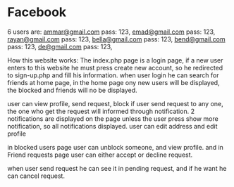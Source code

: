 # Facebook

6 users are:
	ammar@gmail.com   pass: 123,
	emad@gmail.com    pass: 123,
	rayan@gmail.com   pass: 123,
	bella@gmail.com     pass: 123,
	bend@gmail.com     pass: 123,
	de@gmail.com      pass: 123,

	
How this website works:
The index.php page is a login page, if a new user enters to this website he must press create new account,
so he redirected to sign-up.php and fill his information.
when user login he can search for friends at home page, in the home page ony new users will be displayed, the blocked and friends will no be displayed.

user can view profile, send request, block
if user send request to any one, the one who get the request will informed through notification.
2 notifications are displayed on the page unless the user press show more notification, so all notifications displayed.
user can edit address and edit profile 

in blocked users page user can unblock someone, and view profile. and in Friend requests page user can either accept or decline request.

when user send request he can see it in pending request, and if he want he can cancel request.




